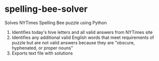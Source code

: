 # spelling-bee-solver
Solves NYTimes Spelling Bee puzzle using Python
1. Identifies today's hive letters and all valid answers from NYTimes site
2. Identifies any additional valid English words that meet requirements of puzzle but are not valid answers because they are "obscure, hyphenated, or proper nouns"
3. Exports text file with solutions
